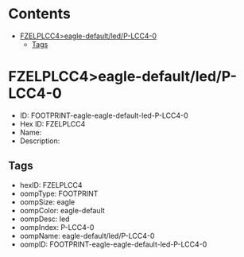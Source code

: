 



Contents
========

* [FZELPLCC4>eagle-default/led/P-LCC4-0](#fzelplcc4eagle-defaultledp-lcc4-0)
	* [Tags](#tags)

# FZELPLCC4>eagle-default/led/P-LCC4-0

- ID: FOOTPRINT-eagle-eagle-default-led-P-LCC4-0
- Hex ID: FZELPLCC4
- Name: 
- Description: 

## Tags

- hexID: FZELPLCC4
- oompType: FOOTPRINT
- oompSize: eagle
- oompColor: eagle-default
- oompDesc: led
- oompIndex: P-LCC4-0
- oompName: eagle-default/led/P-LCC4-0
- oompID: FOOTPRINT-eagle-eagle-default-led-P-LCC4-0
